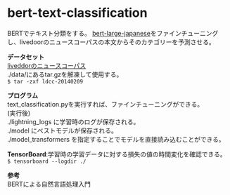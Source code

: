 # bert-text-classification
BERTでテキスト分類をする。
[bert-large-japanese](https://huggingface.co/cl-tohoku/bert-large-japanese)をファインチューニングし、livedoorのニュースコーパスの本文からそのカテゴリーを予測させる。

**データセット**  
[liveddorのニュースコーパス](https://www.rondhuit.com/download.html)  
./data/にあるtar.gzを解凍して使用する。  
`$ tar -zxf ldcc-20140209`

**プログラム**  
text_classification.pyを実行すれば、ファインチューニングができる。  
(実行後)  
./lightning_logs に学習時のログが保存される。  
./model にベストモデルが保存される。  
./model_transformers を指定することでモデルを直接読み込むことができる。

**TensorBoard**:学習時の学習データに対する損失の値の時間変化を確認できる。  
`$ tensorboard --logdir ./`

**参考**  
BERTによる自然言語処理入門